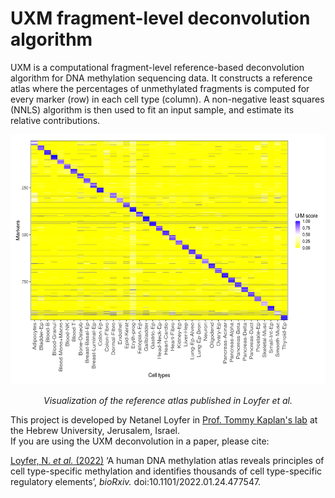# UXM fragment-level deconvolution algorithm
UXM is a computational fragment-level reference-based deconvolution algorithm for DNA methylation sequencing data.
It constructs a reference atlas where the percentages of unmethylated fragments is computed for every marker (row) in each cell type (column).
A non-negative least squares (NNLS) algorithm is then used to fit an input sample, and estimate its relative contributions.

<p align='center'>
    <img src="docs/img/Atlas.U25.l4.png" width="600" height="400" />
</p>
<p align='center'>
    <em>Visualization of the reference atlas published in Loyfer et al.</em>
</p>

This project is developed by Netanel Loyfer in [Prof. Tommy Kaplan's lab](https://www.cs.huji.ac.il/~tommy/) at the Hebrew University, Jerusalem, Israel.<br>
If you are using the UXM deconvolution in a paper, please cite:

[Loyfer, N. *et al.* (2022)](https://www.biorxiv.org/content/10.1101/2022.01.24.477547v1) ‘A human DNA methylation atlas reveals principles of cell type-specific methylation and identifies thousands of cell type-specific regulatory elements’, *bioRxiv.* doi:10.1101/2022.01.24.477547.

